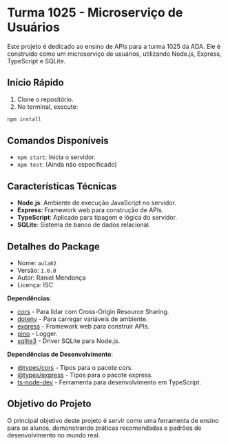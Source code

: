 # Turma 1025 - Microserviço de Usuários

Este projeto é dedicado ao ensino de APIs para a turma 1025 da ADA. Ele é construído como um microserviço de usuários, utilizando Node.js, Express, TypeScript e SQLite.

## Início Rápido

1. Clone o repositório.
2. No terminal, execute:

```javascript
npm install
```

## Comandos Disponíveis

- `npm start`: Inicia o servidor.
- `npm test`: (Ainda não especificado)

## Características Técnicas

- **Node.js**: Ambiente de execução JavaScript no servidor.
- **Express**: Framework web para construção de APIs.
- **TypeScript**: Aplicado para tipagem e lógica do servidor.
- **SQLite**: Sistema de banco de dados relacional.

## Detalhes do Package

- Nome: `aula02`
- Versão: `1.0.0`
- Autor: Raniel Mendonça
- Licença: ISC

**Dependências**:

- [cors](https://www.npmjs.com/package/cors) - Para lidar com Cross-Origin Resource Sharing.
- [dotenv](https://www.npmjs.com/package/dotenv) - Para carregar variáveis de ambiente.
- [express](https://www.npmjs.com/package/express) - Framework web para construir APIs.
- [pino](https://www.npmjs.com/package/pino) - Logger.
- [sqlite3](https://www.npmjs.com/package/sqlite3) - Driver SQLite para Node.js.

**Dependências de Desenvolvimento**:

- [@types/cors](https://www.npmjs.com/package/@types/cors) - Tipos para o pacote cors.
- [@types/express](https://www.npmjs.com/package/@types/express) - Tipos para o pacote express.
- [ts-node-dev](https://www.npmjs.com/package/ts-node-dev) - Ferramenta para desenvolvimento em TypeScript.

## Objetivo do Projeto

O principal objetivo deste projeto é servir como uma ferramenta de ensino para os alunos, demonstrando práticas recomendadas e padrões de desenvolvimento no mundo real.

